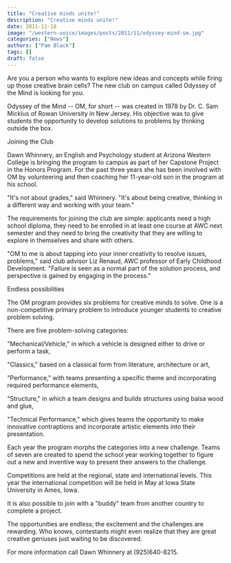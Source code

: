 ```yaml
---
title: "Creative minds unite!"
description: "Creative minds unite!"
date: 2011-11-18
image: "/western-voice/images/posts/2011/11/odyssey-mind-sm.jpg"
categories: ["News"]
authors: ["Pam Black"]
tags: []
draft: false
---
```

Are you a person who wants to explore new ideas and concepts while firing up those creative brain cells? The new club on campus called Odyssey of the Mind is looking for you.

Odyssey of the Mind -- OM, for short -- was created in 1978 by Dr. C. Sam Micklus of Rowan University in New Jersey. His objective was to give students the opportunity to develop solutions to problems by thinking outside the box.

Joining the Club

Dawn Whinnery, an English and Psychology student at Arizona Western College is bringing the program to campus as part of her Capstone Project in the Honors Program. For the past three years she has been involved with OM by volunteering and then coaching her 11-year-old son in the program at his school.

"It's not about grades," said Whinnery. "It's about being creative, thinking in a different way and working with your team."

The requirements for joining the club are simple: applicants need a high school diploma, they need to be enrolled in at least one course at AWC next semester and they need to bring the creativity that they are willing to explore in themselves and share with others.

"OM to me is about tapping into your inner creativity to resolve issues, problems," said club advisor Liz Renaud, AWC professor of Early Childhood Development. "Failure is seen as a normal part of the solution process, and perspective is gained by engaging in the process."

Endless possibilities

The OM program provides six problems for creative minds to solve. One is a non-competitive primary problem to introduce younger students to creative problem solving.

There are five problem-solving categories:

"Mechanical/Vehicle," in which a vehicle is designed either to drive or perform a task,

"Classics," based on a classical form from literature, architecture or art,

"Performance," with teams presenting a specific theme and incorporating required performance elements,

"Structure," in which a team designs and builds structures using balsa wood and glue,

"Technical Performance," which gives teams the opportunity to make innovative contraptions and incorporate artistic elements into their presentation.

Each year the program morphs the categories into a new challenge. Teams of seven are created to spend the school year working together to figure out a new and inventive way to present their answers to the challenge.

Competitions are held at the regional, state and international levels. This year the international competition will be held in May at Iowa State University in Ames, Iowa.

It is also possible to join with a "buddy" team from another country to complete a project.

The opportunities are endless; the excitement and the challenges are rewarding. Who knows, contestants might even realize that they are great creative geniuses just waiting to be discovered.

For more information call Dawn Whinnery at (925)640-8215.
